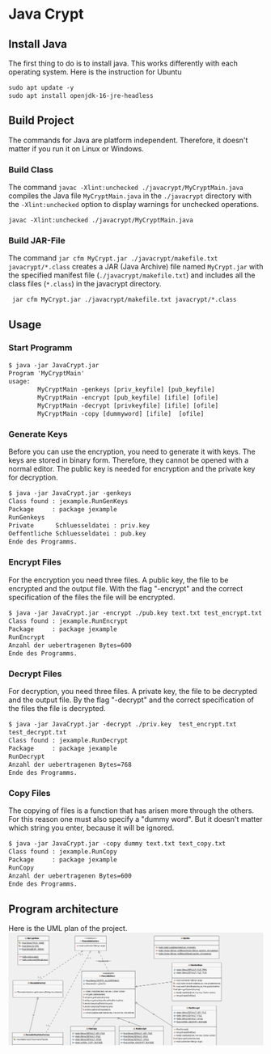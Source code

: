 # Java Crypt


## Install Java
The first thing to do is to install java. This works differently with each operating system. Here is the instruction for Ubuntu
```shell
sudo apt update -y 
sudo apt install openjdk-16-jre-headless
```

## Build Project
The commands for Java are platform independent. Therefore, it doesn't matter if you run it on Linux or Windows.

### Build Class
The command ``javac -Xlint:unchecked ./javacrypt/MyCryptMain.java`` compiles the Java file ``MyCryptMain.java`` in the ``./javacrypt`` directory with the ``-Xlint:unchecked`` option to display warnings for unchecked operations.
```shell
javac -Xlint:unchecked ./javacrypt/MyCryptMain.java
```


### Build  JAR-File
The command ``jar cfm MyCrypt.jar ./javacrypt/makefile.txt javacrypt/*.class`` creates a JAR (Java Archive) file named ``MyCrypt.jar`` with the specified manifest file (``./javacrypt/makefile.txt``) and includes all the class files (``*.class``) in the javacrypt directory.
```shell
 jar cfm MyCrypt.jar ./javacrypt/makefile.txt javacrypt/*.class
```
## Usage

### Start Programm
```shell
$ java -jar JavaCrypt.jar
Program 'MyCryptMain'
usage:
        MyCryptMain -genkeys [priv_keyfile] [pub_keyfile]
        MyCryptMain -encrypt [pub_keyfile] [ifile] [ofile]
        MyCryptMain -decrypt [privkeyfile] [ifile] [ofile]
        MyCryptMain -copy [dummyword] [ifile]  [ofile]
```

### Generate Keys 
Before you can use the encryption, you need to generate it with keys. The keys are stored in binary form. Therefore, they cannot be opened with a normal editor. The public key is needed for encryption and the private key for decryption. 

```shell
$ java -jar JavaCrypt.jar -genkeys
Class found : jexample.RunGenKeys
Package     : package jexample
RunGenkeys
Private      Schluesseldatei : priv.key
Oeffentliche Schluesseldatei : pub.key
Ende des Programms.
```

### Encrypt Files 
For the encryption you need three files. A public key, the file to be encrypted and the output file. With the flag "-encrypt" and the correct specification of the files the file will be encrypted.
```shell
$ java -jar JavaCrypt.jar -encrypt ./pub.key text.txt test_encrypt.txt
Class found : jexample.RunEncrypt
Package     : package jexample
RunEncrypt
Anzahl der uebertragenen Bytes=600
Ende des Programms.
```


### Decrypt Files 
For decryption, you need three files. A private key, the file to be decrypted and the output file. By the flag "-decrypt" and the correct specification of the files the file is decrypted. 
```shell
$ java -jar JavaCrypt.jar -decrypt ./priv.key  test_encrypt.txt test_decrypt.txt
Class found : jexample.RunDecrypt
Package     : package jexample
RunDecrypt
Anzahl der uebertragenen Bytes=768
Ende des Programms.
```


### Copy Files
The copying of files is a function that has arisen more through the others. For this reason one must also specify a "dummy word". But it doesn't matter which string you enter, because it will be ignored. 

```shell
$ java -jar JavaCrypt.jar -copy dummy text.txt text_copy.txt
Class found : jexample.RunCopy
Package     : package jexample
RunCopy
Anzahl der uebertragenen Bytes=600
Ende des Programms.
```

## Program architecture
Here is the UML plan of the project. 
<img src="./img/UML.png" alt="Java UML">

